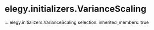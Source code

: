 
# elegy.initializers.VarianceScaling

::: elegy.initializers.VarianceScaling
    selection:
        inherited_members: true